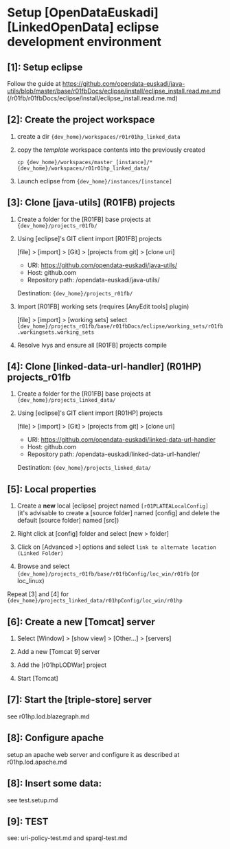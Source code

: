 Setup [OpenDataEuskadi] [LinkedOpenData] eclipse development environment
========================================================================

## [1]: Setup eclipse
Follow the guide at https://github.com/opendata-euskadi/java-utils/blob/master/base/r01fbDocs/eclipse/install/eclipse_install.read.me.md
(/r01fb/r01fbDocs/eclipse/install/eclipse_install.read.me.md)

## [2]: Create the project workspace
1.  create a dir `{dev_home}/workspaces/r01r01hp_linked_data`

2.  copy the _template_ workspace contents into the previously created

        cp {dev_home}/workspaces/master_[instance]/* {dev_home}/workspaces/r01r01hp_linked_data/

3. Launch eclipse from `{dev_home}/instances/[instance]`

## [3]: Clone [java-utils] (R01FB) projects
1. Create a folder for the [R01FB] base projects at `{dev_home}/projects_r01fb/`

2. Using [eclipse]'s GIT client import [R01FB] projects

    [file] > [import] > [Git] > [projects from git] > [clone uri]
    - URI: https://github.com/opendata-euskadi/java-utils/
    - Host: github.com
    - Repository path: /opendata-euskadi/java-utils/

    Destination: `{dev_home}/projects_r01fb/`

3. Import [R01FB] working sets (requires [AnyEdit tools] plugin)

    [file] > [import] > [working sets]
    select `{dev_home}/projects_r01fb/base/r01fbDocs/eclipse/working_sets/r01fb.workingsets.working_sets`

4. Resolve Ivys and ensure all [R01FB] projects compile

## [4]: Clone [linked-data-url-handler] (R01HP) projects_r01fb
1. Create a folder for the [R01FB] base projects at `{dev_home}/projects_linked_data/`

2. Using [eclipse]'s GIT client import [R01HP] projects

    [file] > [import] > [Git] > [projects from git] > [clone uri]
    - URI: https://github.com/opendata-euskadi/linked-data-url-handler
    - Host: github.com
    - Repository path: /opendata-euskadi/linked-data-url-handler/

    Destination: `{dev_home}/projects_linked_data/`


## [5]: Local properties
1. Create a **new** local [eclipse] project named `[r01PLATEALocalConfig]`  
(it's advisable to create a [source folder] named [config] and delete the default [source folder] named [src])

2.  Right click at [config] folder and select [new > folder]

3. Click on [Advanced >] options and select `link to alternate location (Linked Folder)`

4. Browse and select `{dev_home}/projects_r01fb/base/r01fbConfig/loc_win/r01fb` (or loc_linux)

Repeat [3] and [4] for `{dev_home}/projects_linked_data/r01hpConfig/loc_win/r01hp`


## [6]: Create a new [Tomcat] server
1. Select [Window] > [show view] > [Other...] > [servers]

2. Add a new [Tomcat 9] server

3. Add the [r01hpLODWar] project

4. Start [Tomcat]

## [7]: Start the [triple-store] server
see r01hp.lod.blazegraph.md

## [8]: Configure apache
setup an apache web server and configure it as described at r01hp.lod.apache.md

## [8]: Insert some data:
see test.setup.md

## [9]: TEST
see: uri-policy-test.md and sparql-test.md
